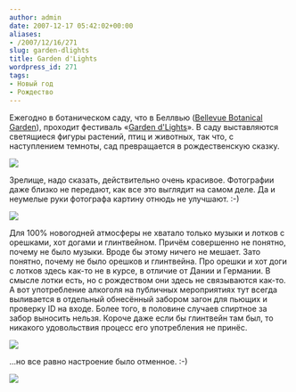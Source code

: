 ```yaml
---
author: admin
date: 2007-12-17 05:42:02+00:00
aliases:
- /2007/12/16/271
slug: garden-dlights
title: Garden d'Lights
wordpress_id: 271
tags:
- Новый год
- Рождество
---
```


Ежегодно в ботаническом саду, что в Беллвью ([Bellevue Botanical Garden](http://www.bellevuebotanical.org)), проходит фестиваль «[Garden d'Lights](http://www.bellevuebotanical.org/events/fmevents_gardendlights.htm)». В саду выставляются светящиеся фигуры растений, птиц и животных, так что, с наступлением темноты, сад превращается в рождественскую сказку. 

![](/2007/12/Palms.jpg)

Зрелище, надо сказать, действительно очень красивое. Фотографии даже близко не передают, как все это выглядит на самом деле. Да и неумелые руки фотографа картину отнюдь не улучшают. :-)

![](/2007/12/Peacock.jpg)

Для 100% новогодней атмосферы не хватало только музыки и лотков с орешками, хот догами и глинтвейном. Причём совершенно не понятно, почему не было музыки. Вроде бы этому ничего не мешает. Зато понятно, почему не было орешков и глинтвейна. Про орешки и хот доги с лотков здесь как-то не в курсе, в отличие от Дании и Германии. В смысле лотки есть, но с рождеством они здесь не связываются как-то. А вот употребление алкоголя на публичных мероприятиях тут всегда выливается в отдельный обнесённый забором загон для пьющих и проверку ID на входе. Более того, в половине случаев спиртное за забор выносить нельзя. Короче даже если бы глинтвейн там был, то никакого удовольствия процесс его употребления не принёс.

![](/2007/12/Spider.jpg)

...но все равно настроение было отменное. :-)

![](/2007/12/Flowers.jpg)

